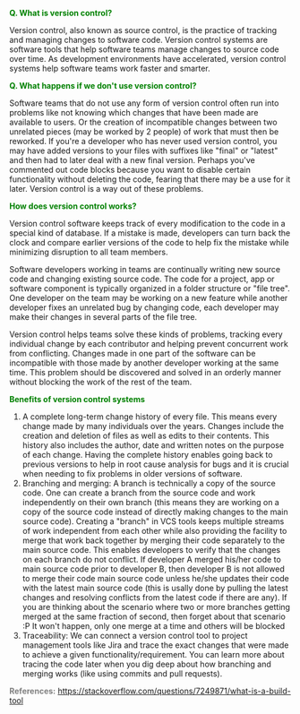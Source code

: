 **<span style="color:Green">Q. What is version control?</span>**

Version control, also known as source control, is the practice of tracking and managing changes to software code. Version control systems are software tools that help software teams manage changes to source code over time. As development environments have accelerated, version control systems help software teams work faster and smarter.

**<span style="color:Green">Q. What happens if we don't use version control?</span>**

Software teams that do not use any form of version control often run into problems like not knowing which changes that have been made are available to users. Or the creation of incompatible changes between two unrelated pieces (may be worked by 2 people) of work that must then be reworked. If you're a developer who has never used version control, you may have added versions to your files with suffixes like "final" or "latest" and then had to later deal with a new final version. Perhaps you've commented out code blocks because you want to disable certain functionality without deleting the code, fearing that there may be a use for it later. Version control is a way out of these problems.

**<span style="color:Green">How does version control works?</span>**

Version control software keeps track of every modification to the code in a special kind of database. If a mistake is made, developers can turn back the clock and compare earlier versions of the code to help fix the mistake while minimizing disruption to all team members.

Software developers working in teams are continually writing new source code and changing existing source code. The code for a project, app or software component is typically organized in a folder structure or "file tree". One developer on the team may be working on a new feature while another developer fixes an unrelated bug by changing code, each developer may make their changes in several parts of the file tree.

Version control helps teams solve these kinds of problems, tracking every individual change by each contributor and helping prevent concurrent work from conflicting. Changes made in one part of the software can be incompatible with those made by another developer working at the same time. This problem should be discovered and solved in an orderly manner without blocking the work of the rest of the team.

**<span style="color:Green">Benefits of version control systems</span>**

1. A complete long-term change history of every file. This means every change made by many individuals over the years. Changes include the creation and deletion of files as well as edits to their contents. This history also includes the author, date and written notes on the purpose of each change. Having the complete history enables going back to previous versions to help in root cause analysis for bugs and it is crucial when needing to fix problems in older versions of software.
2. Branching and merging: A branch is technically a copy of the source code. One can create a branch from the source code and work independently on their own branch (this means they are working on a copy of the source code instead of directly making changes to the main source code). Creating a "branch" in VCS tools keeps multiple streams of work independent from each other while also providing the facility to merge that work back together by merging their code separately to the main source code. This enables developers to verify that the changes on each branch do not conflict. If developer A merged his/her code to main source code prior to developer B, then developer B is not allowed to merge their code main source code unless he/she updates their code with the latest main source code (this is usally done by pulling the latest changes and resolving conflicts from the latest code if there are any). If you are thinking about the scenario where two or more branches getting merged at the same fraction of second, then forget about that scenario :P It won't happen, only one merge at a time and others will be blocked
3. Traceability: We can connect a version control tool to project management tools like Jira and trace the exact changes that were made to achieve a given functionality/requirement. You can learn more about tracing the code later when you dig deep about how branching and merging works (like using commits and pull requests).


**<span style="color:Gray">References:**</span>
https://stackoverflow.com/questions/7249871/what-is-a-build-tool